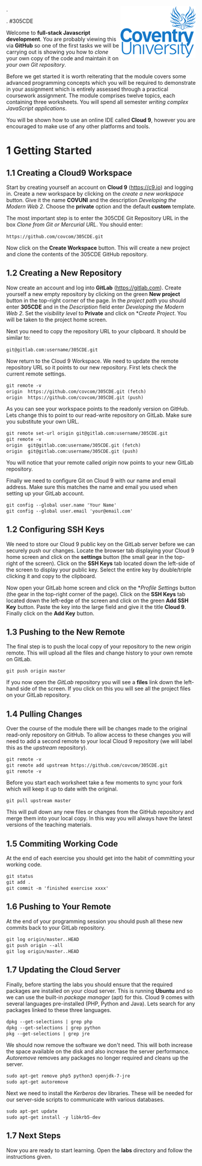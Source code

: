 <img align="right" src="labs/01 JavaScript Language/01 Tools/images/uni_logo.png">
.

.
#305CDE

Welcome to **full-stack Javascript development**. You are probably viewing this via **GitHub** so one of the first tasks we will be carrying out is showing you how to *clone* your own copy of the code and maintain it on *your own Git repository*.

Before we get started it is worth reiterating that the module covers some advanced programming concepts which you will be required to demonstrate in your assignment which is entirely assessed through a practical coursework assignment. The module comprises twelve topics, each containing three worksheets. You will spend all semester *writing complex JavaScript applications*.

You will be shown how to use an online IDE called **Cloud 9**, however you are encouraged to make use of any other platforms and tools.

# 1 Getting Started

## 1.1 Creating a Cloud9 Workspace

Start by creating yourself an account on **Cloud 9** (https://c9.io) and logging in. Create a new workspace by clicking on the *create a new workspace* button. Give it the name **COVUNI** and the  description *Developing the Modern Web 2*. Choose the **private** option and the default **custom** template.

The most important step is to enter the 305CDE Git Repository URL in the box *Clone from Git or Mercurial URL*. You should enter:

`https://github.com/covcom/305CDE.git`

Now click on the **Create Workspace** button. This will create a new project and clone the contents of the 305CDE GitHub repository.

## 1.2 Creating a New Repository

Now create an account and log into **GitLab** (https://gitlab.com). Create yourself a new empty repository by clicking on the green **New project** button in the top-right corner of the page. In the *project path* you should enter **305CDE** and in the *Description* field enter *Developing the Modern Web 2*. Set the *visibility level* to **Private** and click on **Create Project*. You will be taken to the project home screen.

Next you need to copy the repository URL to your clipboard. It should be similar to:

`git@gitlab.com:username/305CDE.git`

Now return to the Cloud 9 Workspace. We need to update the remote repository URL so it points to our new repository. First lets check the current remote settings.
```
git remote -v
origin  https://github.com/covcom/305CDE.git (fetch)
origin  https://github.com/covcom/305CDE.git (push)
```
As you can see your workspace points to the readonly version on GitHub. Lets change this to point to our read-write repository on GitLab. Make sure you substitute your own URL.
```
git remote set-url origin git@gitlab.com:username/305CDE.git
git remote -v
origin  git@gitlab.com:username/305CDE.git (fetch)
origin  git@gitlab.com:username/305CDE.git (push)
```
You will notice that your remote called *origin* now points to your new GitLab repository.

Finally we need to configure Git on Cloud 9 with our name and email address. Make sure this matches the name and email you used when setting up your GitLab account.
```
git config --global user.name 'Your Name'
git config --global user.email 'your@email.com'
```

## 1.2 Configuring SSH Keys

We need to store our Cloud 9 public key on the GitLab server before we can securely push our changes. Locate the browser tab displaying your Cloud 9 home screen and click on the **settings** button (the small gear in the top-right of the screen). Click on the **SSH Keys** tab located down the left-side of the screen to display your public key. Select the entire key by double/triple clicking it and copy to the clipboard.

Now open your GitLab home screen and click on the **Profile Settings* button (the gear in the top-right corner of the page). Click on the **SSH Keys** tab located down the left-edge of the screen and click on the green **Add SSH Key** button. Paste the key into the large field and give it the title **Cloud 9**. Finally click on the **Add Key** button.

## 1.3 Pushing to the New Remote

The final step is to push the local copy of your repository to the new *origin* remote. This will upload all the files and change history to your own remote on GitLab.
```
git push origin master
```
If you now open the *GitLab* repository you will see a **files** link down the left-hand side of the screen. If you click on this you will see all the project files on your GitLab repository.

## 1.4 Pulling Changes

Over the course of the module there will be changes made to the original read-only repository on GitHub. To allow access to these changes you will need to add a second remote to your local Cloud 9 repository (we will label this as the *upstream* repository).
```
git remote -v
git remote add upstream https://github.com/covcom/305CDE.git
git remote -v
```
Before you start each worksheet take a few moments to sync your fork which will keep it up to date with the original.
```
git pull upstream master
```
This will pull down any new files or changes from the GitHub repository and merge them into your local copy. In this way you will always have the latest versions of the teaching materials.

## 1.5 Commiting Working Code

At the end of each exercise you should get into the habit of committing your working code.
```
git status
git add .
git commit -m 'finished exercise xxxx'
```

## 1.6 Pushing to Your Remote

At the end of your programming session you should push all these new commits back to your GitLab repository.
```
git log origin/master..HEAD
git push origin --all
git log origin/master..HEAD
```

## 1.7 Updating the Cloud Server

Finally, before starting the labs you should ensure that the required packages are installed on your cloud server. This is running **Ubuntu** and so we can use the built-in _package manager_ (apt) for this. Cloud 9 comes with several languages pre-installed (PHP, Python and Java). Lets search for any packages linked to these three languages.
```
dpkg --get-selections | grep php
dpkg --get-selections | grep python
pkg --get-selections | grep jre
```
We should now remove the software we don't need. This will both increase the space available on the disk and also increase the server performance. _Autoremove_ removes any packages no longer required and cleans up the server.
```
sudo apt-get remove php5 python3 openjdk-7-jre
sudo apt-get autoremove
```
Next we need to install the _Kerberos_ dev libraries. These will be needed for our server-side scripts to communicate with various databases.
```
sudo apt-get update
sudo apt-get install -y libkrb5-dev
```

## 1.7 Next Steps

Now you are ready to start learning. Open the **labs** directory and follow the instructions given.

